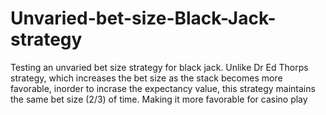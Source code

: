# Unvaried-bet-size-Black-Jack-strategy
Testing an unvaried bet size strategy for black jack. Unlike Dr Ed Thorps strategy, which increases the bet size as the stack becomes more favorable, inorder to incrase the expectancy value, this strategy maintains the same bet size (2/3) of time. Making it more favorable for casino play
